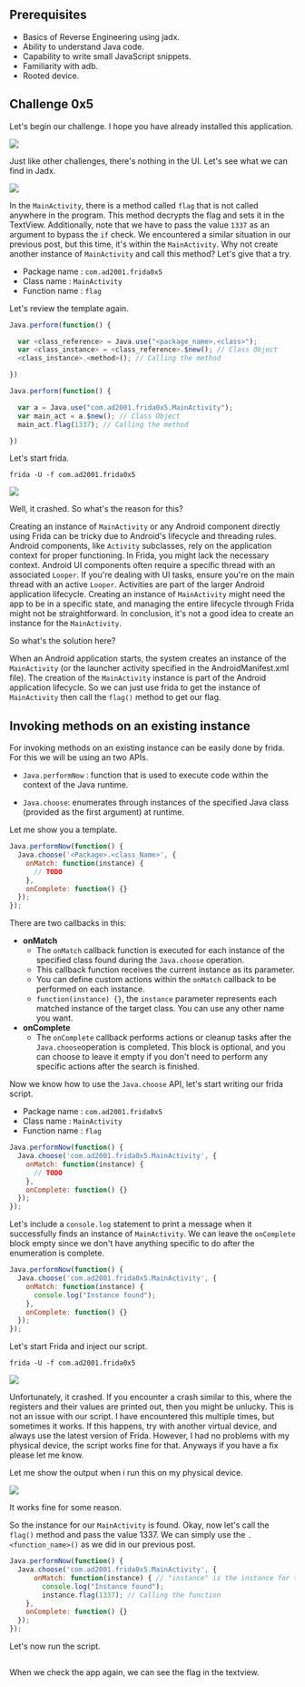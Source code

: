 ## Prerequisites

- Basics of Reverse Engineering using jadx.
- Ability to understand Java code.
- Capability to write small JavaScript snippets.
- Familiarity with adb.
- Rooted device.

## Challenge 0x5

Let's begin our challenge. I hope you have already installed this application.

![](images/1.png)

Just like other challenges, there's nothing in the UI. Let's see what we can find in Jadx.

![](images/2.png)

In the `MainActivity`, there is a method called `flag` that is not called anywhere in the program. This method decrypts the flag and sets it in the TextView. Additionally, note that we have to pass the value `1337` as an argument to bypass the `if` check. We encountered a similar situation in our previous post, but this time, it's within the `MainActivity`. Why not create another instance of `MainActivity` and call this method? Let's give that a try.

- Package name : `com.ad2001.frida0x5`
- Class name : `MainActivity`
- Function name : `flag`

Let's review the template again.

```javascript
Java.perform(function() {

  var <class_reference> = Java.use("<package_name>.<class>");
  var <class_instance> = <class_reference>.$new(); // Class Object
  <class_instance>.<method>(); // Calling the method

})
```

```javascript
Java.perform(function() {

  var a = Java.use("com.ad2001.frida0x5.MainActivity");
  var main_act = a.$new(); // Class Object
  main_act.flag(1337); // Calling the method

})
```

Let's start frida.

```
frida -U -f com.ad2001.frida0x5
```

![](images/3.png)

Well, it crashed. So what's the reason for this?

Creating an instance of `MainActivity` or any Android  component directly using Frida can be tricky due to Android's lifecycle  and threading rules. Android components, like `Activity`  subclasses, rely on the application context for proper functioning. In  Frida, you might lack the necessary context. Android UI components often require a specific thread with an associated `Looper`. If you're dealing with UI tasks, ensure you're on the main thread with an active `Looper`. Activities are part of the larger Android application lifecycle. Creating an instance of `MainActivity` might need the app to be in a specific state, and managing the entire lifecycle through Frida might not be straightforward. In conclusion, it's not a good idea to create an instance for the `MainActivity`.

So what's the solution here?

When an Android application starts, the system creates an instance of the `MainActivity` (or the launcher activity specified in the AndroidManifest.xml file). The creation of the `MainActivity` instance is part of the Android application lifecycle. So we can just use frida to get the instance of `MainActivity` then call the `flag()` method to get our flag.

## Invoking methods on an existing instance

For invoking methods on an existing instance can be easily done by frida. For this we will be using an two APIs.

- `Java.performNow` : function that is used to execute code within the context of the Java runtime.

- `Java.choose`: enumerates through instances of the specified Java class (provided as the first argument) at runtime.

Let me show you a template.

```javascript
Java.performNow(function() {
  Java.choose('<Package>.<class_Name>', {
    onMatch: function(instance) {
      // TODO
    },
    onComplete: function() {}
  });
});
```

There are two callbacks in this:

- **onMatch**
  - The `onMatch` callback function is executed for each instance of the specified class found during the `Java.choose` operation.
  - This callback function receives the current instance as its parameter.
  - You can define custom actions within the `onMatch` callback to be performed on each instance.
  - `function(instance) {}`, the `instance` parameter represents each matched instance of the target class. You can use any other name you want.
- **onComplete**
  - The `onComplete` callback performs actions or cleanup tasks after the `Java.choose`operation is completed. This block is optional, and you can choose to leave it empty if you don't need to perform any specific actions after the search is finished.

Now we know how to use the `Java.choose` API, let's start writing our frida script.

- Package name : `com.ad2001.frida0x5`
- Class name : `MainActivity`
- Function name : `flag`

```javascript
Java.performNow(function() {
  Java.choose('com.ad2001.frida0x5.MainActivity', {
    onMatch: function(instance) {
      // TODO
    },
    onComplete: function() {}
  });
});
```

Let's include a `console.log` statement to print a message when it successfully finds an instance of `MainActivity`. We can leave the `onComplete` block empty since we don't have anything specific to do after the enumeration is complete.

```javascript
Java.performNow(function() {
  Java.choose('com.ad2001.frida0x5.MainActivity', {
    onMatch: function(instance) {
      console.log("Instance found");
    },
    onComplete: function() {}
  });
});
```

Let's start Frida and inject our script.

```
frida -U -f com.ad2001.frida0x5
```

![](images/4.png)

Unfortunately, it crashed. If you encounter a crash similar to this,  where the registers and their values are printed out, then you might be unlucky. This is not an issue with our script. I have encountered this multiple times, but sometimes it works. If this happens, try with another virtual device, and always use the latest version of Frida. However, I had no problems with my physical device, the script works fine for that. Anyways if you have a fix please let me know.

Let me show the output when i run this on my physical device.

![](images/5.png)

It works fine for some reason.

So the instance for our `MainActivity` is found. Okay, now let's call the `flag()` method and pass the value 1337. We can simply use the `.<function_name>()` as we did in our previous post.

```javascript
Java.performNow(function() {
  Java.choose('com.ad2001.frida0x5.MainActivity', {
      onMatch: function(instance) { // "instance" is the instance for the MainActivity
        console.log("Instance found");
        instance.flag(1337); // Calling the function
    },
    onComplete: function() {}
  });
});
```

Let's now run the script.

<img src="images/6.png" style="zoom:5%;" />



When we check the app again, we can see the flag in the textview.
